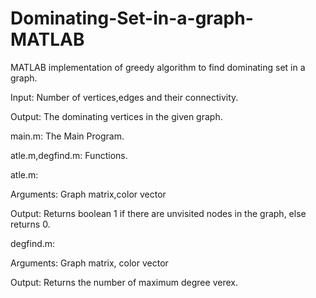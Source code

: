 # Dominating-Set-in-a-graph-MATLAB
MATLAB implementation of greedy algorithm to find dominating set in a graph. 

Input: Number of vertices,edges and their connectivity.


Output: The dominating vertices in the given graph.

main.m: The Main Program.

atle.m,degfind.m: Functions.

atle.m: 

Arguments: Graph matrix,color vector

Output: Returns boolean 1 if there are unvisited nodes in the graph, else returns 0.

degfind.m:

Arguments: Graph matrix, color vector

Output: Returns the number of maximum degree verex.

